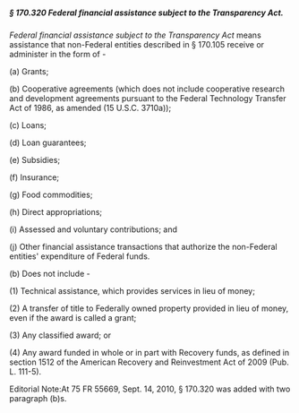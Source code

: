 ##### § 170.320 Federal financial assistance subject to the Transparency Act. #####

*Federal financial assistance subject to the Transparency Act* means assistance that non-Federal entities described in § 170.105 receive or administer in the form of -

(a) Grants;

(b) Cooperative agreements (which does not include cooperative research and development agreements pursuant to the Federal Technology Transfer Act of 1986, as amended (15 U.S.C. 3710a));

(c) Loans;

(d) Loan guarantees;

(e) Subsidies;

(f) Insurance;

(g) Food commodities;

(h) Direct appropriations;

(i) Assessed and voluntary contributions; and

(j) Other financial assistance transactions that authorize the non-Federal entities' expenditure of Federal funds.

(b) Does not include -

(1) Technical assistance, which provides services in lieu of money;

(2) A transfer of title to Federally owned property provided in lieu of money, even if the award is called a grant;

(3) Any classified award; or

(4) Any award funded in whole or in part with Recovery funds, as defined in section 1512 of the American Recovery and Reinvestment Act of 2009 (Pub. L. 111-5).

Editorial Note:At 75 FR 55669, Sept. 14, 2010, § 170.320 was added with two paragraph (b)s.